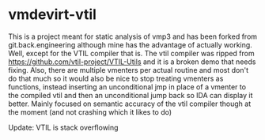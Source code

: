 # vmdevirt-vtil
This is a project meant for static analysis of vmp3 and has been forked from git.back.engineering although mine has the advantage of actually working. Well, except for the VTIL compiler that is. The vtil compiler was ripped from https://github.com/vtil-project/VTIL-Utils and it is a broken demo that needs fixing. Also, there are multiple vmenters per actual routine and most don't do that much so it would also be nice to stop treating vmenters as functions, instead inserting an unconditional jmp in place of a vmenter to the compiled vtil and then an unconditional jump back so IDA can display it better. Mainly focused on semantic accuracy of the vtil compiler though at the moment (and not crashing which it likes to do)

Update: VTIL is stack overflowing
